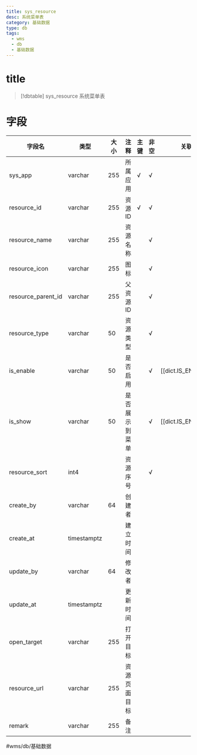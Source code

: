 ```yaml
---
title: sys_resource
desc: 系统菜单表
category: 基础数据
type: db
tags:
  - wms
  - db
  - 基础数据
---
```


# title
>[!dbtable] sys_resource
> 系统菜单表

# 字段
| 字段名 | 类型 | 大小 | 注释 | 主键 | 非空 | 关联 |
| --- | --- | --- | --- | --- | --- | --- |
| sys_app | varchar | 255 | 所属应用 | √ | √ |  |
| resource_id | varchar | 255 | 资源ID | √ | √ |  |
| resource_name | varchar | 255 | 资源名称 |  | √ |  |
| resource_icon | varchar | 255 | 图标 |  | √ |  |
| resource_parent_id | varchar | 255 | 父资源ID |  | √ |  |
| resource_type | varchar | 50 | 资源类型 |  | √ |  |
| is_enable | varchar | 50 | 是否启用 |  | √ | [[dict.IS_ENABLE]] |
| is_show | varchar | 50 | 是否展示到菜单 |  | √ | [[dict.IS_ENABLE]] |
| resource_sort | int4 |  | 资源序号 |  | √ |  |
| create_by | varchar | 64 | 创建者 |  |  |  |
| create_at | timestamptz |  | 建立时间 |  |  |  |
| update_by | varchar | 64 | 修改者 |  |  |  |
| update_at | timestamptz |  | 更新时间 |  |  |  |
| open_target | varchar | 255 | 打开目标 |  |  |  |
| resource_url | varchar | 255 | 资源页面目标 |  |  |  |
| remark | varchar | 255 | 备注 |  |  |  |
#wms/db/基础数据

